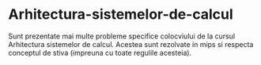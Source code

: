 # Arhitectura-sistemelor-de-calcul

Sunt prezentate mai multe probleme specifice colocviului de la cursul Arhitectura sistemelor de calcul. Acestea sunt rezolvate in mips si respecta conceptul de stiva (impreuna cu toate regulile acesteia). 
